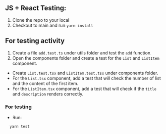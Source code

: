 ## JS + React Testing:

1. Clone the repo to your local
2. Checkout to main and run `yarn install`

## For testing activity

1. Create a file `add.test.ts` under utils folder and test the `add` function.
2. Open the components folder and create a test for the `List` and `ListItem` component.
- Create `List.test.tsx` and `ListItem.test.tsx` under components folder.
- For the `List.tsx` component, add a test that will check the number of list and the content of the first item.
- For the `ListItem.tsx` component, add a test that will check if the `title` and `description` renders correctly.

### For testing
- Run:
```bash
  yarn test
```
